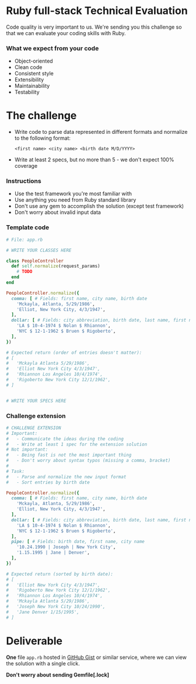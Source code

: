 # Ruby full-stack Technical Evaluation

Code quality is very important to us. We're sending you this challenge so that
we can evaluate your coding skills with Ruby.

### What we expect from your code

- Object-oriented
- Clean code
- Consistent style
- Extensibility
- Maintainability
- Testability

# The challenge

- Write code to parse data represented in different formats and normalize to the following format:

  `<first name> <city name> <birth date M/D/YYYY>`

- Write at least 2 specs, but no more than 5 - we don't expect 100% coverage

### Instructions

- Use the test framework you're most familiar with
- Use anything you need from Ruby standard library
- Don't use any gem to accomplish the solution (except test framework)
- Don't worry about invalid input data

### Template code

```ruby
# File: app.rb

# WRITE YOUR CLASSES HERE

class PeopleController
  def self.normalize(request_params)
    # TODO
  end
end

PeopleController.normalize({
  comma: [ # Fields: first name, city name, birth date
    'Mckayla, Atlanta, 5/29/1986',
    'Elliot, New York City, 4/3/1947',
  ],
  dollar: [ # Fields: city abbreviation, birth date, last name, first name
    'LA $ 10-4-1974 $ Nolan $ Rhiannon',
    'NYC $ 12-1-1962 $ Bruen $ Rigoberto',
  ],
})

# Expected return (order of entries doesn't matter):
# [
#   'Mckayla Atlanta 5/29/1986',
#   'Elliot New York City 4/3/1947',
#   'Rhiannon Los Angeles 10/4/1974',
#   'Rigoberto New York City 12/1/1962',
# ]


# WRITE YOUR SPECS HERE
```

### Challenge extension

```ruby
# CHALLENGE EXTENSION
# Important:
#   - Communicate the ideas during the coding
#   - Write at least 1 spec for the extension solution
# Not important:
#   - Being fast is not the most important thing
#   - Don't worry about syntax typos (missing a comma, bracket)
#
# Task:
#   - Parse and normalize the new input format
#   - Sort entries by birth date

PeopleController.normalize({
  comma: [ # Fields: first name, city name, birth date
    'Mckayla, Atlanta, 5/29/1986',
    'Elliot, New York City, 4/3/1947',
  ],
  dollar: [ # Fields: city abbreviation, birth date, last name, first name
    'LA $ 10-4-1974 $ Nolan $ Rhiannon',
    'NYC $ 12-1-1962 $ Bruen $ Rigoberto',
  ],
  pipe: [ # Fields: birth date, first name, city name
    '10.24.1990 | Joseph | New York City',
    '1.15.1995 | Jane | Denver',
  ],
})

# Expected return (sorted by birth date):
# [
#   'Elliot New York City 4/3/1947',
#   'Rigoberto New York City 12/1/1962',
#   'Rhiannon Los Angeles 10/4/1974',
#   'Mckayla Atlanta 5/29/1986',
#   'Joseph New York City 10/24/1990',
#   'Jane Denver 1/15/1995',
# ]
```

# Deliverable

**One** file `app.rb` hosted in [GitHub Gist](http://gist.github.com) or similar
service, where we can view the solution with a single click.

**Don't worry about sending Gemfile[.lock]**
